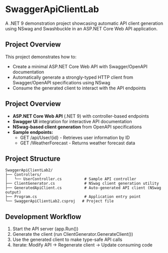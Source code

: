 ﻿# SwaggerApiClientLab

A .NET 9 demonstration project showcasing automatic API client generation using NSwag and Swashbuckle in an ASP.NET Core Web API application.

## Project Overview

This project demonstrates how to:
- Create a minimal ASP.NET Core Web API with Swagger/OpenAPI documentation
- Automatically generate a strongly-typed HTTP client from Swagger/OpenAPI specifications using NSwag
- Consume the generated client to interact with the API endpoints

## Project Overview
- **ASP.NET Core Web API** (.NET 9) with controller-based endpoints
- **Swagger UI** integration for interactive API documentation
- **NSwag-based client generation** from OpenAPI specifications
- **Sample endpoints:**
  - GET /api/User/{id} - Retrieves user information by ID
  - GET /WeatherForecast - Returns weather forecast data

## Project Structure

```
SwaggerApiClientLab2/
├── Controllers/
│   └── UserController.cs          # Sample API controller
├── ClientGenerator.cs             # NSwag client generation utility
├── GeneratedApiClient.cs          # Auto-generated API client (NSwag output)
├── Program.cs                     # Application entry point
└── SwaggerApiClientLab2.csproj   # Project file
```

## Development Workflow
1.	Start the API server (app.Run())
2.	Generate the client (run ClientGenerator.GenerateClient())
3.	Use the generated client to make type-safe API calls
4.	Iterate: Modify API → Regenerate client → Update consuming code
